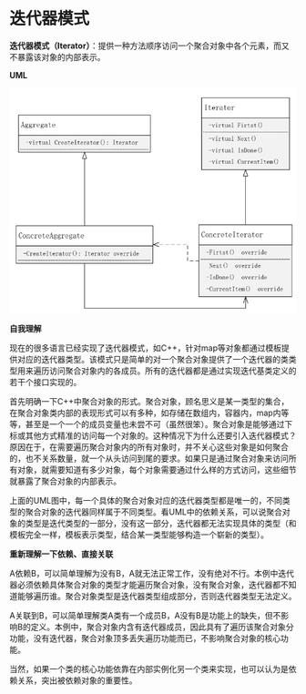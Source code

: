 # 迭代器模式

**迭代器模式（Iterator）**：提供一种方法顺序访问一个聚合对象中各个元素，而又不暴露该对象的内部表示。



**UML**

<img src="images/迭代器模式.png" style="zoom:80%;" />



**自我理解**

现在的很多语言已经实现了迭代器模式，如C++，针对map等对象都通过模板提供对应的迭代器类型。该模式只是简单的对一个聚合对象提供了一个迭代器的类类型用来遍历访问聚合对象内的各成员。所有的迭代器都是通过实现迭代基类定义的若干个接口实现的。

首先明确一下C++中聚合对象的形式。聚合对象，顾名思义是某一类型的集合，在聚合对象类内部的表现形式可以有多种，如存储在数组内，容器内，map内等等，甚至是一个一个的成员变量也未尝不可（虽然很笨）。聚合对象是能够通过下标或其他方式精准的访问每一个对象的。这种情况下为什么还要引入迭代器模式？原因在于，在需要遍历聚合对象内的所有对象时，并不关心这些对象是如何聚合的，也不关系数量，就一个从头访问到尾的要求。如果只是通过聚合对象来访问所有对象，就需要知道有多少对象，每个对象需要通过什么样的方式访问，这些细节就暴露了聚合对象的内部表示。

上面的UML图中，每一个具体的聚合对象对应的迭代器类型都是唯一的，不同类型的聚合对象的迭代器同样属于不同类型。看UML中的依赖关系，可以说聚合对象的类型是迭代类型的一部分，没有这一部分，迭代器都无法实现具体的类型（和模板完全一样，模板表示类型，结合某一类型能够构造一个崭新的类型）。



**重新理解一下依赖、直接关联**

A依赖B，可以简单理解为没有B，A就无法正常工作，没有绝对不行。本例中迭代器必须依赖具体聚合对象的类型才能遍历聚合对象，没有聚合对象，迭代器都不知道能够遍历谁。聚合对象类型是迭代器类型组成部分，否则迭代器类型无法定义。

A关联到B，可以简单理解类A类有一个成员B，A没有B是功能上的缺失，但不影响B的定义。本例中，聚合对象内含有迭代器成员，因此具有了遍历该聚合对象分功能，没有迭代器，聚合对象顶多丢失遍历功能而已，不影响聚合对象的核心功能。

当然，如果一个类的核心功能依靠在内部实例化另一个类来实现，也可以认为是依赖关系，突出被依赖对象的重要性。